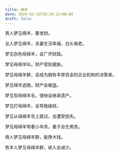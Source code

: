 ```yaml
---
title: 绵羊
date: 2020-02-15T20:54:12+08:00
draft: false
---
```


男人梦见绵羊，要发财。


女人梦见绵羊，夫妻生活幸福，白头偕老。


梦见杂色母绵羊，会广开财路。


梦见母绵羊叫，财产受到威胁。


梦见母绵羊群，会成为拥有丰厚资金的企业机构的决策者。


梦见绵羊逃跑，财产会被盗。


梦见剪母绵羊毛，很快会继承遗产。


梦见打母绵羊，会导致破财。


梦见从母绵羊背上跳过，会遭受损失。


梦见母绵羊带着小羊羔，妻子会生男孩。


商人梦见母绵羊群，能挣大钱。


牧羊人梦见母绵羊群，收入会减少。
